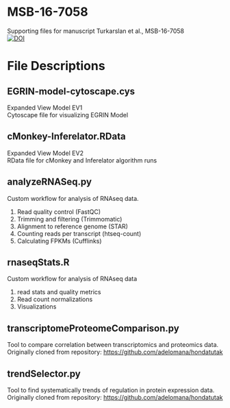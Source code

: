 # MSB-16-7058
  Supporting files for manuscript Turkarslan et al., MSB-16-7058 <br>
  [![DOI](https://zenodo.org/badge/75977927.svg)](https://zenodo.org/badge/latestdoi/75977927)

# File Descriptions
## EGRIN-model-cytoscape.cys
  Expanded View Model EV1<br>
  Cytoscape file for visualizing EGRIN Model

## cMonkey-Inferelator.RData
  Expanded View Model EV2 <br>
  RData file for cMonkey and Inferelator algorithm runs

## analyzeRNASeq.py
  Custom workflow for analysis of RNAseq data.
  1. Read quality control (FastQC)
  2. Trimming and filtering (Trimmomatic)
  3. Alignment to reference genome (STAR)
  4. Counting reads per transcript (htseq-count)
  5. Calculating FPKMs (Cufflinks)

## rnaseqStats.R
  Custom workflow for analysis of RNAseq data
  1. read stats and quality metrics 
  2. Read count normalizations
  3. Visualizations

## transcriptomeProteomeComparison.py
  Tool to compare correlation between transcriptomics and proteomics data.
  Originally cloned from repository: https://github.com/adelomana/hondatutak

## trendSelector.py
  Tool to find systematically trends of regulation in protein expression data.
  Originally cloned from repository: https://github.com/adelomana/hondatutak
